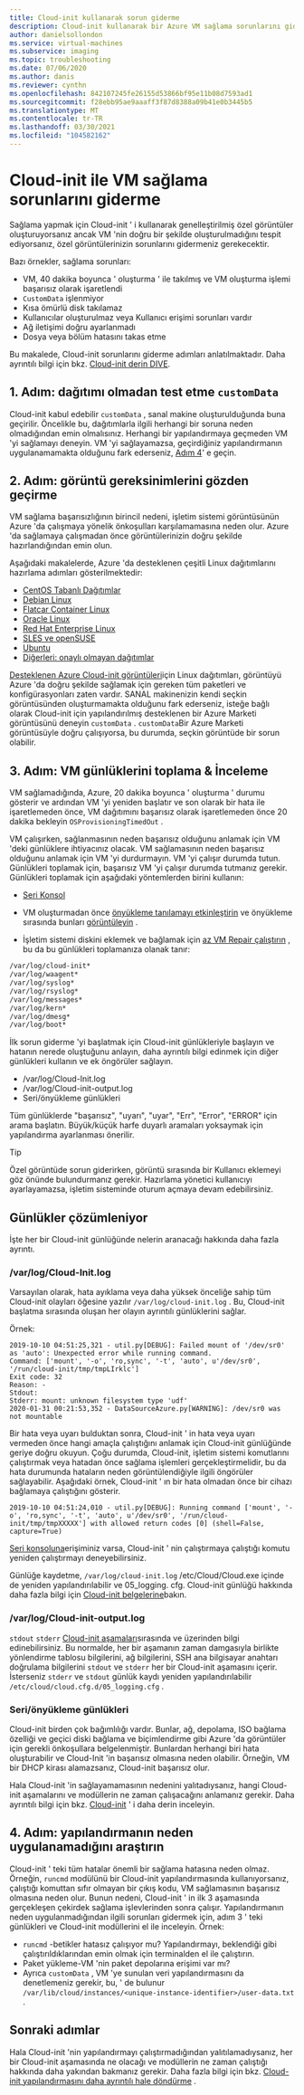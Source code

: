 ```yaml
---
title: Cloud-init kullanarak sorun giderme
description: Cloud-init kullanarak bir Azure VM sağlama sorunlarını giderin.
author: danielsollondon
ms.service: virtual-machines
ms.subservice: imaging
ms.topic: troubleshooting
ms.date: 07/06/2020
ms.author: danis
ms.reviewer: cynthn
ms.openlocfilehash: 842107245fe26155d53866bf95e11b08d7593ad1
ms.sourcegitcommit: f28ebb95ae9aaaff3f87d8388a09b41e0b3445b5
ms.translationtype: MT
ms.contentlocale: tr-TR
ms.lasthandoff: 03/30/2021
ms.locfileid: "104582162"
---
```

# <a name="troubleshooting-vm-provisioning-with-cloud-init"></a>Cloud-init ile VM sağlama sorunlarını giderme

Sağlama yapmak için Cloud-init ' i kullanarak genelleştirilmiş özel görüntüler oluşturuyorsanız ancak VM 'nin doğru bir şekilde oluşturulmadığını tespit ediyorsanız, özel görüntülerinizin sorunlarını gidermeniz gerekecektir.

Bazı örnekler, sağlama sorunları:
- VM, 40 dakika boyunca ' oluşturma ' ile takılmış ve VM oluşturma işlemi başarısız olarak işaretlendi
- `CustomData` işlenmiyor
- Kısa ömürlü disk takılamaz
- Kullanıcılar oluşturulmaz veya Kullanıcı erişimi sorunları vardır
- Ağ iletişimi doğru ayarlanmadı
- Dosya veya bölüm hatasını takas etme

Bu makalede, Cloud-init sorunlarını giderme adımları anlatılmaktadır. Daha ayrıntılı bilgi için bkz. [Cloud-init derin DIVE](./cloud-init-deep-dive.md).

## <a name="step-1-test-the-deployment-without-customdata"></a>1. Adım: dağıtımı olmadan test etme `customData`

Cloud-init kabul edebilir `customData` , sanal makine oluşturulduğunda buna geçirilir. Öncelikle bu, dağıtımlarla ilgili herhangi bir soruna neden olmadığından emin olmalısınız. Herhangi bir yapılandırmaya geçmeden VM 'yi sağlamayı deneyin. VM 'yi sağlayamazsa, geçirdiğiniz yapılandırmanın uygulanamamakta olduğunu fark ederseniz, [Adım 4]()' e geçin. 

## <a name="step-2-review-image-requirements"></a>2. Adım: görüntü gereksinimlerini gözden geçirme
VM sağlama başarısızlığının birincil nedeni, işletim sistemi görüntüsünün Azure 'da çalışmaya yönelik önkoşulları karşılamamasına neden olur. Azure 'da sağlamaya çalışmadan önce görüntülerinizin doğru şekilde hazırlandığından emin olun. 


Aşağıdaki makalelerde, Azure 'da desteklenen çeşitli Linux dağıtımlarını hazırlama adımları gösterilmektedir:

- [CentOS Tabanlı Dağıtımlar](create-upload-centos.md)
- [Debian Linux](debian-create-upload-vhd.md)
- [Flatcar Container Linux](flatcar-create-upload-vhd.md)
- [Oracle Linux](oracle-create-upload-vhd.md)
- [Red Hat Enterprise Linux](redhat-create-upload-vhd.md)
- [SLES ve openSUSE](suse-create-upload-vhd.md)
- [Ubuntu](create-upload-ubuntu.md)
- [Diğerleri: onaylı olmayan dağıtımlar](create-upload-generic.md)

[Desteklenen Azure Cloud-init görüntüleri](./using-cloud-init.md)için Linux dağıtımları, görüntüyü Azure 'da doğru şekilde sağlamak için gereken tüm paketleri ve konfigürasyonları zaten vardır. SANAL makinenizin kendi seçkin görüntüsünden oluşturmamakta olduğunu fark ederseniz, isteğe bağlı olarak Cloud-init için yapılandırılmış desteklenen bir Azure Marketi görüntüsünü deneyin `customData` . `customData`Bir Azure Marketi görüntüsüyle doğru çalışıyorsa, bu durumda, seçkin görüntüde bir sorun olabilir.

## <a name="step-3-collect--review-vm-logs"></a>3. Adım: VM günlüklerini toplama & İnceleme

VM sağlamadığında, Azure, 20 dakika boyunca ' oluşturma ' durumu gösterir ve ardından VM 'yi yeniden başlatır ve son olarak bir hata ile işaretlemeden önce, VM dağıtımını başarısız olarak işaretlemeden önce 20 dakika bekleyin `OSProvisioningTimedOut` .

VM çalışırken, sağlanmasının neden başarısız olduğunu anlamak için VM 'deki günlüklere ihtiyacınız olacak.  VM sağlamasının neden başarısız olduğunu anlamak için VM 'yi durdurmayın. VM 'yi çalışır durumda tutun. Günlükleri toplamak için, başarısız VM 'yi çalışır durumda tutmanız gerekir. Günlükleri toplamak için aşağıdaki yöntemlerden birini kullanın:

- [Seri Konsol](/troubleshoot/azure/virtual-machines/serial-console-grub-single-user-mode)

- VM oluşturmadan önce [önyükleme tanılamayı etkinleştirin](/previous-versions/azure/virtual-machines/linux/tutorial-monitor#enable-boot-diagnostics) ve önyükleme sırasında bunları [görüntüleyin](/previous-versions/azure/virtual-machines/linux/tutorial-monitor#view-boot-diagnostics) .

- İşletim sistemi diskini eklemek ve bağlamak için [az VM Repair çalıştırın](/troubleshoot/azure/virtual-machines/repair-linux-vm-using-azure-virtual-machine-repair-commands) , bu da bu günlükleri toplamanıza olanak tanır:
```bash
/var/log/cloud-init*
/var/log/waagent*
/var/log/syslog*
/var/log/rsyslog*
/var/log/messages*
/var/log/kern*
/var/log/dmesg*
/var/log/boot*
```
İlk sorun giderme 'yi başlatmak için Cloud-init günlükleriyle başlayın ve hatanın nerede oluştuğunu anlayın, daha ayrıntılı bilgi edinmek için diğer günlükleri kullanın ve ek öngörüler sağlayın. 
* /var/log/Cloud-Init.log
* /var/log/Cloud-init-output.log
* Seri/önyükleme günlükleri

Tüm günlüklerde "başarısız", "uyarı", "uyar", "Err", "Error", "ERROR" için arama başlatın. Büyük/küçük harfe duyarlı aramaları yoksaymak için yapılandırma ayarlanması önerilir. 

> [!TIP]
> Özel görüntüde sorun giderirken, görüntü sırasında bir Kullanıcı eklemeyi göz önünde bulundurmanız gerekir. Hazırlama yönetici kullanıcıyı ayarlayamazsa, işletim sisteminde oturum açmaya devam edebilirsiniz.

## <a name="analyzing-the-logs"></a>Günlükler çözümleniyor

İşte her bir Cloud-init günlüğünde nelerin aranacağı hakkında daha fazla ayrıntı.

### <a name="varlogcloud-initlog"></a>/var/log/Cloud-Init.log

Varsayılan olarak, hata ayıklama veya daha yüksek önceliğe sahip tüm Cloud-init olayları öğesine yazılır `/var/log/cloud-init.log` . Bu, Cloud-init başlatma sırasında oluşan her olayın ayrıntılı günlüklerini sağlar. 

Örnek:

```console
2019-10-10 04:51:25,321 - util.py[DEBUG]: Failed mount of '/dev/sr0' as 'auto': Unexpected error while running command.
Command: ['mount', '-o', 'ro,sync', '-t', 'auto', u'/dev/sr0', '/run/cloud-init/tmp/tmpLIrklc']
Exit code: 32
Reason: -
Stdout:
Stderr: mount: unknown filesystem type 'udf'
2020-01-31 00:21:53,352 - DataSourceAzure.py[WARNING]: /dev/sr0 was not mountable
```


Bir hata veya uyarı bulduktan sonra, Cloud-init ' in hata veya uyarı vermeden önce hangi amaçla çalıştığını anlamak için Cloud-init günlüğünde geriye doğru okuyun. Çoğu durumda, Cloud-init, işletim sistemi komutlarını çalıştırmak veya hatadan önce sağlama işlemleri gerçekleştirmelidir, bu da hata durumunda hataların neden görüntülendiğiyle ilgili öngörüler sağlayabilir. Aşağıdaki örnek, Cloud-init ' ın bir hata olmadan önce bir cihazı bağlamaya çalıştığını gösterir.

```output
2019-10-10 04:51:24,010 - util.py[DEBUG]: Running command ['mount', '-o', 'ro,sync', '-t', 'auto', u'/dev/sr0', '/run/cloud-init/tmp/tmpXXXXX'] with allowed return codes [0] (shell=False, capture=True)
```

[Seri konsoluna](/troubleshoot/azure/virtual-machines/serial-console-grub-single-user-mode)erişiminiz varsa, Cloud-init ' nin çalıştırmaya çalıştığı komutu yeniden çalıştırmayı deneyebilirsiniz.

Günlüğe kaydetme, `/var/log/cloud-init.log` /etc/Cloud/Cloud.exe içinde de yeniden yapılandırılabilir ve 05_logging. cfg. Cloud-init günlüğü hakkında daha fazla bilgi için [Cloud-init belgelerine](https://cloudinit.readthedocs.io/en/latest/topics/logging.html)bakın. 

### <a name="varlogcloud-init-outputlog"></a>/var/log/Cloud-init-output.log

`stdout` `stderr` [Cloud-init aşamaları](cloud-init-deep-dive.md)sırasında ve üzerinden bilgi edinebilirsiniz. Bu normalde, her bir aşamanın zaman damgasıyla birlikte yönlendirme tablosu bilgilerini, ağ bilgilerini, SSH ana bilgisayar anahtarı doğrulama bilgilerini `stdout` ve `stderr` her bir Cloud-init aşamasını içerir. İsterseniz `stderr` ve `stdout` günlük kaydı yeniden yapılandırılabilir `/etc/cloud/cloud.cfg.d/05_logging.cfg` .

### <a name="serialboot-logs"></a>Seri/önyükleme günlükleri 

Cloud-init birden çok bağımlılığı vardır. Bunlar, ağ, depolama, ISO bağlama özelliği ve geçici diski bağlama ve biçimlendirme gibi Azure 'da görüntüler için gerekli önkoşullara belgelenmiştir. Bunlardan herhangi biri hata oluşturabilir ve Cloud-Init 'in başarısız olmasına neden olabilir. Örneğin, VM bir DHCP kirası alamazsanız, Cloud-init başarısız olur.

Hala Cloud-init 'in sağlayamamasının nedenini yalıtadıysanız, hangi Cloud-init aşamalarını ve modüllerin ne zaman çalışacağını anlamanız gerekir. Daha ayrıntılı bilgi için bkz. [Cloud-init](cloud-init-deep-dive.md) ' i daha derin inceleyin.


## <a name="step-4-investigate-why-the-configuration-isnt-being-applied"></a>4. Adım: yapılandırmanın neden uygulanamadığını araştırın
Cloud-init ' teki tüm hatalar önemli bir sağlama hatasına neden olmaz. Örneğin, `runcmd` modülünü bir Cloud-init yapılandırmasında kullanıyorsanız, çalıştığı komuttan sıfır olmayan bir çıkış kodu, VM sağlamasının başarısız olmasına neden olur. Bunun nedeni, Cloud-init ' in ilk 3 aşamasında gerçekleşen çekirdek sağlama işlevlerinden sonra çalışır. Yapılandırmanın neden uygulanmadığından ilgili sorunları gidermek için, adım 3 ' teki günlükleri ve Cloud-init modüllerini el ile inceleyin. Örnek:

- `runcmd` -betikler hatasız çalışıyor mu? Yapılandırmayı, beklendiği gibi çalıştırıldıklarından emin olmak için terminalden el ile çalıştırın.
- Paket yükleme-VM 'nin paket depolarına erişimi var mı?
- Ayrıca `customData` , VM 'ye sunulan veri yapılandırmasını da denetlemeniz gerekir, bu, ' de bulunur `/var/lib/cloud/instances/<unique-instance-identifier>/user-data.txt` .


## <a name="next-steps"></a>Sonraki adımlar

Hala Cloud-init 'nin yapılandırmayı çalıştırmadığından yalıtılamadıysanız, her bir Cloud-init aşamasında ne olacağı ve modüllerin ne zaman çalıştığı hakkında daha yakından bakmanız gerekir. Daha fazla bilgi için bkz. [Cloud-init yapılandırmasını daha ayrıntılı hale döndürme](./cloud-init-deep-dive.md) .
